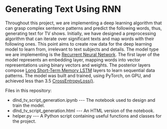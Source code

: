 # Generating Text Using RNN
Throughout this project, we are implementing a deep learning algorithm that can grasp complex sentence patterns and predict the following words, thus, generating text for TV shows. Initially, we have designed a preprocessing algorithm that can iterate over significant texts and map words with their following ones. This point aims to create row data for the deep learning model to learn from, irrelevant to text subjects and details. The model type we are implementing is the [Recurrent Neural Network](https://en.wikipedia.org/wiki/Recurrent_neural_network). The first layer of the model represents an embedding layer, mapping words into vector representations using binary vectors and weights. The posterior layers compose [Long Short-Term Memory LSTM](https://colah.github.io/posts/2015-08-Understanding-LSTMs/) layers to learn sequential data patterns. The model was built and trained, using PyTorch, on GPU, and achieved less than 3.5 [CrossEntropyLoss()](https://pytorch.org/docs/master/generated/torch.nn.CrossEntropyLoss.html).

Files in this repository:

- dlnd_tv_script_generation.ipynb  --- The notebook used to design and train the model.
- dlnd_tv_script_generation.html   --- An HTML version of the notebook.
- helper.py --- A Python script containing useful functions and classes for the project.
